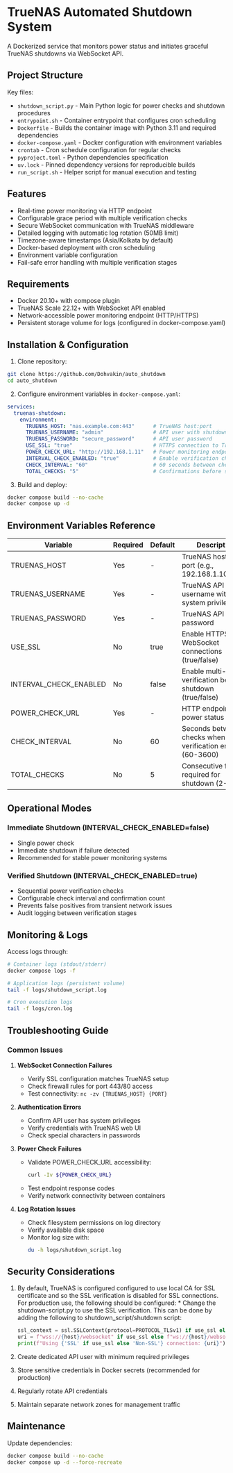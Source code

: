 # TrueNAS Automated Shutdown System

A Dockerized service that monitors power status and initiates graceful TrueNAS shutdowns via WebSocket API.

## Project Structure

Key files:
- `shutdown_script.py` - Main Python logic for power checks and shutdown procedures
- `entrypoint.sh` - Container entrypoint that configures cron scheduling
- `Dockerfile` - Builds the container image with Python 3.11 and required dependencies
- `docker-compose.yaml` - Docker configuration with environment variables
- `crontab` - Cron schedule configuration for regular checks
- `pyproject.toml` - Python dependencies specification
- `uv.lock` - Pinned dependency versions for reproducible builds
- `run_script.sh` - Helper script for manual execution and testing

## Features

- Real-time power monitoring via HTTP endpoint
- Configurable grace period with multiple verification checks
- Secure WebSocket communication with TrueNAS middleware
- Detailed logging with automatic log rotation (50MB limit)
- Timezone-aware timestamps (Asia/Kolkata by default)
- Docker-based deployment with cron scheduling
- Environment variable configuration
- Fail-safe error handling with multiple verification stages

## Requirements

- Docker 20.10+ with compose plugin
- TrueNAS Scale 22.12+ with WebSocket API enabled
- Network-accessible power monitoring endpoint (HTTP/HTTPS)
- Persistent storage volume for logs (configured in docker-compose.yaml)

## Installation & Configuration

1. Clone repository:
```bash
git clone https://github.com/Dohvakin/auto_shutdown
cd auto_shutdown
```

2. Configure environment variables in `docker-compose.yaml`:
```yaml
services:
  truenas-shutdown:
    environment:
      TRUENAS_HOST: "nas.example.com:443"      # TrueNAS host:port
      TRUENAS_USERNAME: "admin"                # API user with shutdown privileges
      TRUENAS_PASSWORD: "secure_password"      # API user password
      USE_SSL: "true"                          # HTTPS connection to TrueNAS
      POWER_CHECK_URL: "http://192.168.1.11"   # Power monitoring endpoint
      INTERVAL_CHECK_ENABLED: "true"           # Enable verification checks
      CHECK_INTERVAL: "60"                     # 60 seconds between checks
      TOTAL_CHECKS: "5"                        # Confirmations before shutdown
```

3. Build and deploy:
```bash
docker compose build --no-cache
docker compose up -d
```

## Environment Variables Reference

| Variable                | Required | Default     | Description                                                                 |
|-------------------------|----------|-------------|-----------------------------------------------------------------------------|
| TRUENAS_HOST            | Yes      | -           | TrueNAS host with port (e.g., 192.168.1.100:443)                            |
| TRUENAS_USERNAME        | Yes      | -           | TrueNAS API username with system privileges                                 |
| TRUENAS_PASSWORD        | Yes      | -           | TrueNAS API password                                                        |
| USE_SSL                 | No       | true        | Enable HTTPS for WebSocket connections (true/false)                         |
| INTERVAL_CHECK_ENABLED  | No       | false       | Enable multi-stage verification before shutdown (true/false)                |
| POWER_CHECK_URL         | Yes      | -           | HTTP endpoint for power status checks                                       |
| CHECK_INTERVAL          | No       | 60          | Seconds between checks when verification enabled (60-3600)                  |
| TOTAL_CHECKS            | No       | 5           | Consecutive failures required for shutdown (2-10)                           |

## Operational Modes

### Immediate Shutdown (INTERVAL_CHECK_ENABLED=false)
- Single power check
- Immediate shutdown if failure detected
- Recommended for stable power monitoring systems

### Verified Shutdown (INTERVAL_CHECK_ENABLED=true)
- Sequential power verification checks
- Configurable check interval and confirmation count
- Prevents false positives from transient network issues
- Audit logging between verification stages

## Monitoring & Logs

Access logs through:
```bash
# Container logs (stdout/stderr)
docker compose logs -f

# Application logs (persistent volume)
tail -f logs/shutdown_script.log

# Cron execution logs
tail -f logs/cron.log
```

## Troubleshooting Guide

### Common Issues
1. **WebSocket Connection Failures**
   - Verify SSL configuration matches TrueNAS setup
   - Check firewall rules for port 443/80 access
   - Test connectivity: `nc -zv {TRUENAS_HOST} {PORT}`

2. **Authentication Errors**
   - Confirm API user has system privileges
   - Verify credentials with TrueNAS web UI
   - Check special characters in passwords

3. **Power Check Failures**
   - Validate POWER_CHECK_URL accessibility:
     ```bash
     curl -Iv ${POWER_CHECK_URL}
     ```
   - Test endpoint response codes
   - Verify network connectivity between containers

4. **Log Rotation Issues**
   - Check filesystem permissions on log directory
   - Verify available disk space
   - Monitor log size with:
     ```bash
     du -h logs/shutdown_script.log
     ```

## Security Considerations

1. By default, TrueNAS is configured configured to use local CA for SSL certificate and so the SSL verification is disabled for SSL connections. For production use, the following should be configured: 
       * Change the shutdown-script.py to use the SSL verification. This can be done by adding the following to shutdown_script/shutdown script:

      ```py
      ssl_context = ssl.SSLContext(protocol=PROTOCOL_TLSv1) if use_ssl else None
      uri = f"wss://{host}/websocket" if use_ssl else f"ws://{host}/websocket"
      print(f"Using {'SSL' if use_ssl else 'Non-SSL'} connection: {uri}")
      ```
2. Create dedicated API user with minimum required privileges
3. Store sensitive credentials in Docker secrets (recommended for production)
4. Regularly rotate API credentials
5. Maintain separate network zones for management traffic

## Maintenance

Update dependencies:
```bash
docker compose build --no-cache
docker compose up -d --force-recreate
```
